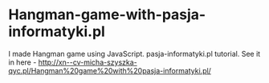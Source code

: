 # Hangman-game-with-pasja-informatyki.pl
I made Hangman game using JavaScript. pasja-informatyki.pl tutorial. See it in here - http://xn--cv-micha-szyszka-qyc.pl/Hangman%20game%20with%20pasja-informatyki.pl/
